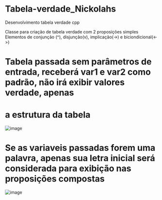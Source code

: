 # Tabela-verdade_Nickolahs
Desenvolvimento tabela verdade cpp

Classe para criação de tabela verdade com 2 proposições simples
Elementos de conjunção (^), disjunção(v), implicação(->) e biciondicional(<->)

# Tabela passada sem parâmetros de entrada, receberá var1 e var2 como padrão, não irá exibir valores verdade, apenas
# a estrutura da tabela

![image](https://user-images.githubusercontent.com/104036146/164106923-d874ee48-f00f-4d8c-bf02-7f4d63447bbc.png)

# Se as variaveis passadas forem uma palavra, apenas sua letra inicial será considerada para exibição nas proposições compostas

![image](https://user-images.githubusercontent.com/104036146/164107060-5ad46820-2161-455a-b18f-5bced31f1279.png)

